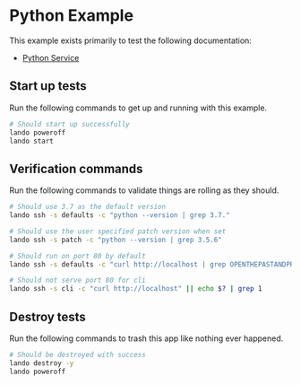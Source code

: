 Python Example
==============

This example exists primarily to test the following documentation:

* [Python Service](https://docs.devwithlando.io/tutorials/python.html)

Start up tests
--------------

Run the following commands to get up and running with this example.

```bash
# Should start up successfully
lando poweroff
lando start
```

Verification commands
---------------------

Run the following commands to validate things are rolling as they should.

```bash
# Should use 3.7 as the default version
lando ssh -s defaults -c "python --version | grep 3.7."

# Should use the user specified patch version when set
lando ssh -s patch -c "python --version | grep 3.5.6"

# Should run on port 80 by default
lando ssh -s defaults -c "curl http://localhost | grep OPENTHEPASTANDPRESENT"

# Should not serve port 80 for cli
lando ssh -s cli -c "curl http://localhost" || echo $? | grep 1
```

Destroy tests
-------------

Run the following commands to trash this app like nothing ever happened.

```bash
# Should be destroyed with success
lando destroy -y
lando poweroff
```
